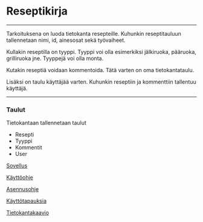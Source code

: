 # Reseptikirja  

  
***
  
Tarkoituksena on luoda tietokanta resepteille. Kuhunkin reseptitauluun tallennetaan nimi, id, ainesosat sekä työvaiheet.

Kullakin reseptilla on tyyppi. Tyyppi voi olla esimerkiksi jälkiruoka, pääruoka, grilliruoka jne. Tyyppejä voi olla monta.

Kutakin reseptiä voidaan kommentoida. Tätä varten on oma tietokantataulu.

Lisäksi on taulu käyttäjää varten. Kuhunkin reseptiin ja kommenttiin tallentuu käyttäjä.

***  

### Taulut  
Tietokantaan tallennetaan taulut  
* Resepti
* Tyyppi
* Kommentit  
* User  
  


[Sovellus](https://reseptikirja.herokuapp.com/)  

[Käyttöohje](https://github.com/Themis1/reseptikirja/blob/master/dokumentaatio/kayttoohje.md)  

[Asennusohje](https://github.com/Themis1/reseptikirja/blob/master/dokumentaatio/asennusohje.md)  

[Käyttötapauksia](https://github.com/Themis1/reseptikirja/blob/master/dokumentaatio/user_stories.md)  

[Tietokantakaavio](https://github.com/Themis1/reseptikirja/blob/master/dokumentaatio/reseptikirja_tietokantakaavio_alustava.png)
